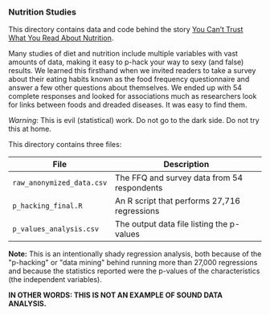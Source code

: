 ### Nutrition Studies

This directory contains data and code behind the story [You Can’t Trust What You Read About Nutrition](http://fivethirtyeight.com/features/you-cant-trust-what-you-read-about-nutrition).

Many studies of diet and nutrition include multiple variables with vast amounts of data, making it easy to p-hack your way to sexy (and false) results. We learned this firsthand when we invited readers to take a survey about their eating habits known as the food frequency questionnaire and answer a few other questions about themselves. We ended up with 54 complete responses and looked for associations much as researchers look for links between foods and dreaded diseases. It was easy to find them. 

*Warning*: This is evil (statistical) work. Do not go to the dark side. Do not try this at home.

This directory contains three files:

File | Description
--- | -----
`raw_anonymized_data.csv` | The FFQ and survey data from 54 respondents
`p_hacking_final.R` | An R script that performs 27,716 regressions
`p_values_analysis.csv` | The output data file listing the p-values

**Note:** This is an intentionally shady regression analysis, both because of the "p-hacking" or "data mining" behind running more than 27,000 regressions and because the statistics reported were the p-values of the characteristics (the independent variables).

**IN OTHER WORDS: THIS IS NOT AN EXAMPLE OF SOUND DATA ANALYSIS.**